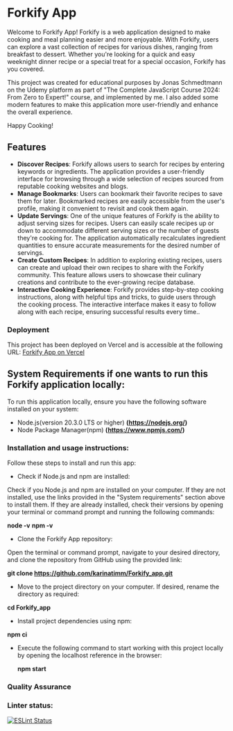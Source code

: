 # Forkify App

Welcome to Forkify App! Forkify is a web application designed to make cooking and meal planning easier and more enjoyable. With Forkify, users can explore a vast collection of recipes for various dishes, ranging from breakfast to dessert. Whether you're looking for a quick and easy weeknight dinner recipe or a special treat for a special occasion, Forkify has you covered.

This project was created for educational purposes by Jonas Schmedtmann on the Udemy platform as part of "The Complete JavaScript Course 2024: From Zero to Expert!" course, and implemented by me. I also added some modern features to make this application more user-friendly and enhance the overall experience.

Happy Cooking!

## Features

- **Discover Recipes**: Forkify allows users to search for recipes by entering keywords or ingredients. The application provides a user-friendly interface for browsing through a wide selection of recipes sourced from reputable cooking websites and blogs.
- **Manage Bookmarks**: Users can bookmark their favorite recipes to save them for later. Bookmarked recipes are easily accessible from the user's profile, making it convenient to revisit and cook them again.
- **Update Servings**: One of the unique features of Forkify is the ability to adjust serving sizes for recipes. Users can easily scale recipes up or down to accommodate different serving sizes or the number of guests they're cooking for. The application automatically recalculates ingredient quantities to ensure accurate measurements for the desired number of servings.
- **Create Custom Recipes**: In addition to exploring existing recipes, users can create and upload their own recipes to share with the Forkify community. This feature allows users to showcase their culinary creations and contribute to the ever-growing recipe database.
- **Interactive Cooking Experience**: Forkify provides step-by-step cooking instructions, along with helpful tips and tricks, to guide users through the cooking process. The interactive interface makes it easy to follow along with each recipe, ensuring successful results every time..

### Deployment

This project has been deployed on Vercel and is accessible at the following URL:
[Forkify App on Vercel](https://forkify-app-psi.vercel.app/)

## System Requirements if one wants to run this Forkify application locally:

To run this application locally, ensure you have the following software installed on your system:

- Node.js(version 20.3.0 LTS or higher) **(https://nodejs.org/)**
- Node Package Manager(npm) **(https://www.npmjs.com/)**

### Installation and usage instructions:

Follow these steps to install and run this app:

- Check if Node.js and npm are installed:

Check if you Node.js and npm are installed on your computer. If they are not installed, use the links provided in the "System requirements" section above to install them. If they are already installed, check their versions by opening your terminal or command prompt and running the following commands:

**node -v**
**npm -v**

- Clone the Forkify App repository:

Open the terminal or command prompt, navigate to your desired directory, and clone the repository from GitHub using the provided link:

**git clone https://github.com/karinatimm/Forkify_app.git**

- Move to the project directory on your computer. If desired, rename the directory as required:

**cd Forkify_app**

- Install project dependencies using npm:

**npm ci**

- Execute the following command to start working with this project locally by opening the localhost reference in the browser:

  **npm start**

### Quality Assurance

### Linter status:

[![ESLint Status](https://img.shields.io/badge/ESLint-Passing-brightgreen.svg)](https://github.com/karinatimm/Forkify_app.git)
